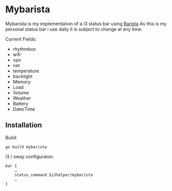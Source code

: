 # Mybarista

Mybarista is my implementation of a i3 status bar using [Barista](https://github.com/soumya92/barista)
As this is my personal status bar i use daily it is subject to change at any time.

Current Fields:

 * rhythmbox
 * wifi
 * vpn
 * net
 * temperature
 * backlight
 * Memory
 * Load
 * Volume
 * Weather
 * Battery
 * Date/Time


## Installation

Build:

`go build mybarista`


i3 / sway configuraion:
```
bar {
    …
    status_command $i3helper/mybarista
    …
}
```


